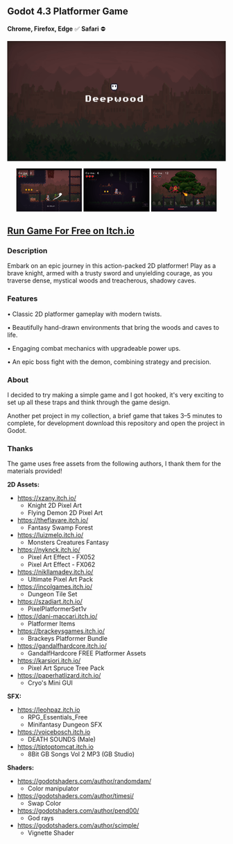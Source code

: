 ## Godot 4.3 Platformer Game

**Chrome, Firefox, Edge** ✅ **Safari** ⛔️

![cover.png](./assets/promo/cover.png)

<p align="center">
  <img src="./assets/promo/Screenshot1.png" alt="Screenshot1" width="30%" />
  <img src="./assets/promo/Screenshot2.png" alt="Screenshot2" width="30%" />
  <img src="./assets/promo/Screenshot3.png" alt="Screenshot3" width="30%" />
</p>

## [Run Game For Free on Itch.io](https://denis23x.itch.io/deepwood)

### Description

Embark on an epic journey in this action-packed 2D platformer! Play as a brave knight, armed with a trusty sword and unyielding courage, as you traverse dense, mystical woods and treacherous, shadowy caves.

### Features

• Classic 2D platformer gameplay with modern twists.

• Beautifully hand-drawn environments that bring the woods and caves to life.

• Engaging combat mechanics with upgradeable power ups.

• An epic boss fight with the demon, combining strategy and precision.

### About

I decided to try making a simple game and I got hooked, it's very exciting to set up all these traps and think through the game design.

Another pet project in my collection, a brief game that takes 3–5 minutes to complete, for development download this repository and open the project in Godot.

### Thanks

The game uses free assets from the following authors,
I thank them for the materials provided!

**2D Assets:**

- https://xzany.itch.io/
  - Knight 2D Pixel Art
  - Flying Demon 2D Pixel Art
- https://theflavare.itch.io/
  - Fantasy Swamp Forest
- https://luizmelo.itch.io/
  - Monsters Creatures Fantasy
- https://nyknck.itch.io/
  - Pixel Art Effect - FX052
  - Pixel Art Effect - FX062
- https://nikllamadev.itch.io/
  - Ultimate Pixel Art Pack
- https://incolgames.itch.io/
  - Dungeon Tile Set
- https://szadiart.itch.io/
  - PixelPlatformerSet1v
- https://dani-maccari.itch.io/
  - Platformer Items
- https://brackeysgames.itch.io/
  - Brackeys Platformer Bundle
- https://gandalfhardcore.itch.io/
  - GandalfHardcore FREE Platformer Assets
- https://karsiori.itch.io/
  - Pixel Art Spruce Tree Pack
- https://paperhatlizard.itch.io/
  - Cryo's Mini GUI

**SFX:**

- https://leohpaz.itch.io
  - RPG_Essentials_Free
  - Minifantasy Dungeon SFX 
- https://voicebosch.itch.io
  - DEATH SOUNDS (Male)
- https://tiptoptomcat.itch.io
  - 8Bit GB Songs Vol 2 MP3 (GB Studio)

**Shaders:**

- https://godotshaders.com/author/randomdam/
  - Color manipulator
- https://godotshaders.com/author/timesi/
  - Swap Color
- https://godotshaders.com/author/pend00/
  - God rays
- https://godotshaders.com/author/scimple/
  - Vignette Shader
